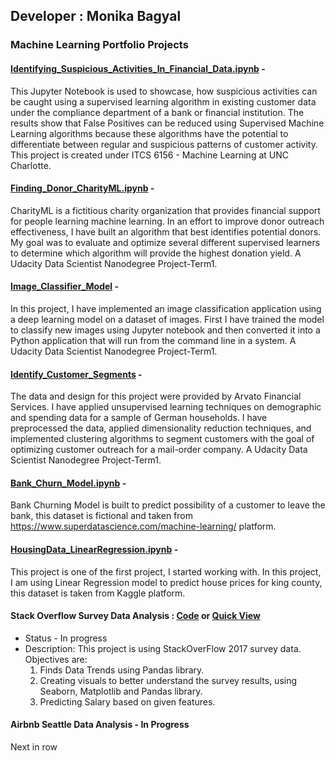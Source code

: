 ## Developer : Monika Bagyal

### Machine Learning Portfolio Projects 


#### [Identifying_Suspicious_Activities_In_Financial_Data.ipynb](https://nbviewer.jupyter.org/github/Minsifye/Identifying-Suspicious-Activities-in-Financial-Data/blob/master/Identifying_Suspicious_Activities_In_Financial_Data.ipynb) - 
This Jupyter Notebook is used to showcase, how suspicious activities can be caught using a supervised learning algorithm in existing customer data under the compliance department of a bank or financial institution. The results show that False Positives can be reduced using Supervised Machine Learning algorithms because these algorithms have the potential to differentiate between regular and suspicious patterns of customer activity. This project is created under ITCS 6156 - Machine Learning at UNC Charlotte.


#### [Finding_Donor_CharityML.ipynb](https://nbviewer.jupyter.org/github/Minsifye/Finding_Donors_CharityML/blob/master/Finding_Donors_CharityML.ipynb) - 
CharityML is a fictitious charity organization that provides financial support for people learning machine learning. In an effort to improve donor outreach effectiveness, I have built an algorithm that best identifies potential donors. My goal was to evaluate and optimize several different supervised learners to determine which algorithm will provide the highest donation yield. A Udacity Data Scientist Nanodegree Project-Term1. 
   


#### [Image_Classifier_Model](https://nbviewer.jupyter.org/github/Minsifye/Image-Classifier-Model/blob/master/Image%20Classifier%20Project.ipynb) - 
In this project, I have implemented an image classification application using a deep learning model on a dataset of images. First I have trained the model to classify new images using Jupyter notebook and then converted it into a Python application that will run from the command line in a system. A Udacity Data Scientist Nanodegree Project-Term1.


#### [Identify_Customer_Segments](https://nbviewer.jupyter.org/github/Minsifye/Identify_Customer_Segments/blob/master/Identify_Customer_Segments.ipynb) - 
The data and design for this project were provided by Arvato Financial Services. I have applied unsupervised learning techniques on demographic and spending data for a sample of German households. I have preprocessed the data, applied dimensionality reduction techniques, and implemented clustering algorithms to segment customers with the goal of optimizing customer outreach for a mail-order company. A Udacity Data Scientist Nanodegree Project-Term1.


#### [Bank_Churn_Model.ipynb](https://nbviewer.jupyter.org/github/Minsifye/Churn-Prediction-Model-for-a-Bank/blob/master/Bank_Churn_Model.ipynb) - 
Bank Churning Model is built to predict possibility of a customer to leave the bank, this dataset is fictional and taken from https://www.superdatascience.com/machine-learning/ platform.


#### [HousingData_LinearRegression.ipynb](https://nbviewer.jupyter.org/github/Minsifye/House-Price-Prediction-Linear-Regression/blob/master/HousingData_LinearRegression.ipynb) -
This project is one of the first project, I started working with. In this project, I am using Linear Regression model to predict house prices for king county, this dataset is taken from Kaggle platform.


#### Stack Overflow Survey Data Analysis : [Code](https://github.com/Minsifye/Stack-Overflow-Survey-Data-Analysis/blob/master/StackOverflow_DataAnalysis_FirstLook.ipynb) or  [Quick View](https://nbviewer.jupyter.org/github/Minsifye/Stack-Overflow-Survey-Data-Analysis/blob/master/StackOverflow_DataAnalysis_FirstLook.ipynb)
- Status - In progress
- Description: This project is using StackOverFlow 2017 survey data. Objectives are:
   1. Finds Data Trends using Pandas library.
   2. Creating visuals to better understand the survey results, using Seaborn, Matplotlib and Pandas library.
   3. Predicting Salary based on given features.
   

#### Airbnb Seattle Data Analysis - In Progress
Next in row


